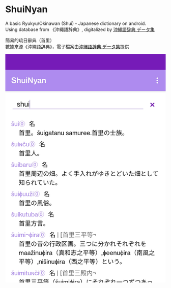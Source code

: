 # ShuiNyan
A basic Ryukyu/Okinawan (Shui) - Japanese dictionary on android.  
Using database from 《沖繩語辞典》, digitalized by [沖縄語辞典 データ集](https://mmsrv.ninjal.ac.jp/okinawago/)  

簡易的琉日辭典（首里）  
數據來源《沖繩語辞典》，電子檔案由[沖縄語辞典 データ集](https://mmsrv.ninjal.ac.jp/okinawago/)提供  
  
![示例](./readme_example_pic.png)  
